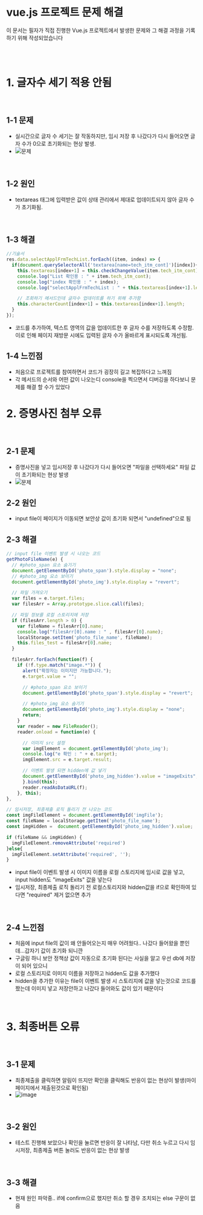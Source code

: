# vue.js 프로젝트 문제 해결
이 문서는 필자가 직접 진행한 Vue.js 프로젝트에서 발생한 문제와 그 해결 과정을 기록하기 위해 작성되었습니다

<br>
<br>

# 1. 글자수 세기 적용 안됨

<br>

## 1-1 문제
- 실시간으로 글자 수 세기는 잘 작동하지만, 임시 저장 후 나갔다가 다시 들어오면 글자 수가 0으로 초기화되는 현상 발생.
- ![문제](https://github.com/user-attachments/assets/683fd16e-45dd-47a6-a496-13ab5ee562ed)
<br>

## 1-2 원인
- textareas 태그에 입력받은 값이 상태 관리에서 제대로 업데이트되지 않아 글자 수가 초기화됨.
<br>

## 1-3 해결
```javascript
//기술서
res.data.selectApplFrmTechList.forEach((item, index) => {
  if(document.querySelectorAll('textarea[name=tech_itm_cont]')[index]){
    this.textareas[index+1] = this.checkChangeValue(item.tech_itm_cont);
    console.log("List 확인용 : " + item.tech_itm_cont);
    console.log("index 확인용 : " + index);
    console.log("selectApplFrmTechList : " + this.textareas[index+1].length);

    // 조회하기 메서드인데 글자수 업데이트를 하기 위해 추가함
    this.characterCount[index+1] = this.textareas[index+1].length;
  }
});
```
- 코드를 추가하여, 텍스트 영역의 값을 업데이트한 후 글자 수를 저장하도록 수정함. 이로 인해 페이지 재방문 시에도 입력된 글자 수가 올바르게 표시되도록 개선됨.

## 1-4 느낀점
- 처음으로 프로젝트를 참여하면서 코드가 굉장히 길고 복잡하다고 느껴짐
- 각 메서드의 순서와 어떤 값이 나오는디 console을 찍으면서 디버깅을 하다보니 문제를 해결 할 수가 있었다



# 2. 증명사진 첨부 오류

<br>

## 2-1 문제
- 증명사진을 넣고 임시저장 후 나갔다가 다시 들어오면 "파일을 선택하세요" 파일 값이 초기화되는 현상 발생
- ![문제](https://github.com/user-attachments/assets/995f5045-1650-4d4f-91dd-00ab0be75352)


## 2-2 원인
- input file이 페이지가 이동되면 보안상 값이 초기화 되면서 "undefined"으로 됨


## 2-3 해결
```javascript
// input file 이벤트 발생 시 나오는 코드
getPhotoFileName(e) {
  // #photo_span 요소 숨기기
  document.getElementById('photo_span').style.display = "none";
  // #photo_img 요소 보이기
  document.getElementById('photo_img').style.display = "revert";

  // 파일 가져오기
  var files = e.target.files;
  var filesArr = Array.prototype.slice.call(files);

  // 파일 정보를 로컬 스토리지에 저장
  if (filesArr.length > 0) {
    var fileName = filesArr[0].name;
    console.log("filesArr[0].name : " , filesArr[0].name);
    localStorage.setItem('photo_file_name', fileName);
    this.files_test = filesArr[0].name;
  }

  filesArr.forEach(function(f) {
    if (!f.type.match("image.*")) {
      alert("확장자는 이미지만 가능합니다.");
      e.target.value = "";

      // #photo_span 요소 보이기
      document.getElementById('photo_span').style.display = "revert";

      // #photo_img 요소 숨기기
      document.getElementById('photo_img').style.display = "none";
      return;
    }
    var reader = new FileReader();
    reader.onload = function(e) {

      // 이미지 src 설정
      var imgElement = document.getElementById('photo_img');
      console.log("e 확인 : " + e.target);
      imgElement.src = e.target.result;

      // 이벤트 발생 되면 hidden에 값 넣기
      document.getElementById('photo_img_hidden').value = "imageExits";
      }.bind(this);
      reader.readAsDataURL(f);
    }, this);
},

// 임시저장, 최종제출 로직 돌리기 전 나오는 코드
const imgFileElement = document.getElementById('imgFile');
const fileName = localStorage.getItem('photo_file_name');
const imgHidden =  document.getElementById('photo_img_hidden').value;

if (fileName && imgHidden) {
  imgFileElement.removeAttribute('required') 
}else{
  imgFileElement.setAttribute('required', '');
}
```
- input file이 이벤트 발생 시 이미지 이름을 로컬 스토리지에 임시로 값을 넣고, input hidden도 "imageExits" 값을 넣는다 <br>
- 임시저장, 최종제출 로직 돌리기 전 로컬스토리지와 hidden값을 if으로 확인하여 있다면 "required" 제거 없으면 추가

<br>

## 2-4 느낀점
- 처음에 input file의 값이 왜 안들어오는지 매우 어려웠다.. 나갔다 들어왔을 뿐인데...갑자기 값이 초기화 되니깐 <br>
- 구글링 하니 보안 정책상 값이 자동으로 초기화 된다는 사실을 알고 우선 db에 저장이 되어 있으니 <br>
- 로컬 스토리지로 이미지 이름을 저장하고 hidden도 값을 추가했다 <br>
- hidden을 추가한 이유는 file이 이벤트 발생 시 스토리지에 값을 넣는것으로 코드를 짰는데 이미지 넣고 저장안하고 나갔다 들어와도 값이 있기 때문이다 <br>

<br>

# 3. 최종버튼 오류

<br>

## 3-1 문제
- 최종제출을 클릭하면 알림이 뜨지만 확인을 클릭해도 반응이 없는 현상이 발생(마이페이지에서 제출된것으로 확인됨)
- ![image](https://github.com/user-attachments/assets/c1c54f64-56ff-44d4-99f4-2341aa0434df)

<br>

## 3-2 원인
- 테스트 진행해 보았으나 확인을 눌르면 반응이 잘 나타남, 다만 취소 누르고 다시 임시저장, 최종제출 버튼 눌러도 반응이 없는 현상 발생

<br>

## 3-3 해결
- 현재 원인 파악중.. if에 confirm으로 했지만 취소 할 경우 조치되는 else 구문이 없음

